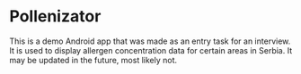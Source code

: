 # Pollenizator

This is a demo Android app that was made as an entry task for an interview.
It is used to display allergen concentration data for certain areas in Serbia.
It may be updated in the future, most likely not.
